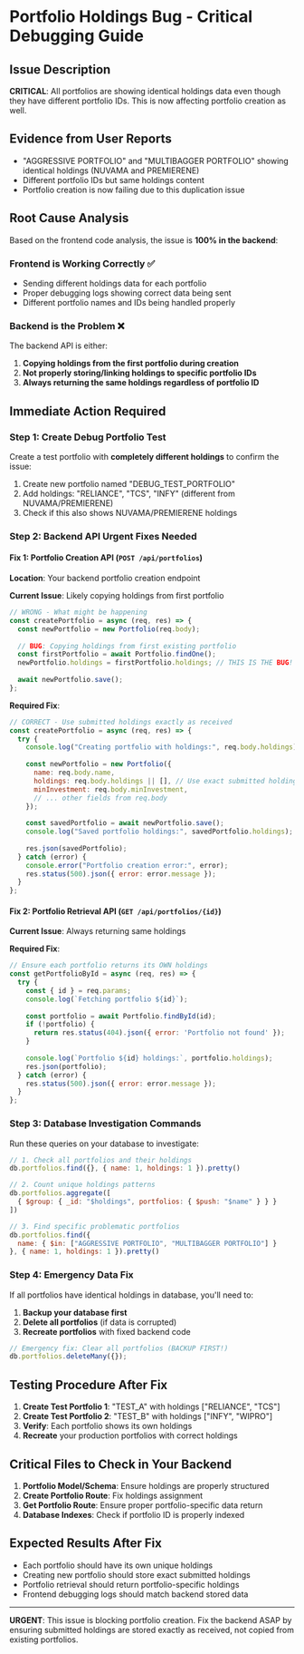 # Portfolio Holdings Bug - Critical Debugging Guide

## Issue Description
**CRITICAL**: All portfolios are showing identical holdings data even though they have different portfolio IDs. This is now affecting portfolio creation as well.

## Evidence from User Reports
- "AGGRESSIVE PORTFOLIO" and "MULTIBAGGER PORTFOLIO" showing identical holdings (NUVAMA and PREMIERENE)
- Different portfolio IDs but same holdings content
- Portfolio creation is now failing due to this duplication issue

## Root Cause Analysis

Based on the frontend code analysis, the issue is **100% in the backend**:

### Frontend is Working Correctly ✅
- Sending different holdings data for each portfolio
- Proper debugging logs showing correct data being sent
- Different portfolio names and IDs being handled properly

### Backend is the Problem ❌
The backend API is either:
1. **Copying holdings from the first portfolio during creation**
2. **Not properly storing/linking holdings to specific portfolio IDs**
3. **Always returning the same holdings regardless of portfolio ID**

## Immediate Action Required

### Step 1: Create Debug Portfolio Test
Create a test portfolio with **completely different holdings** to confirm the issue:

1. Create new portfolio named "DEBUG_TEST_PORTFOLIO"
2. Add holdings: "RELIANCE", "TCS", "INFY" (different from NUVAMA/PREMIERENE)
3. Check if this also shows NUVAMA/PREMIERENE holdings

### Step 2: Backend API Urgent Fixes Needed

#### Fix 1: Portfolio Creation API (`POST /api/portfolios`)
**Location**: Your backend portfolio creation endpoint

**Current Issue**: Likely copying holdings from first portfolio
```javascript
// WRONG - What might be happening
const createPortfolio = async (req, res) => {
  const newPortfolio = new Portfolio(req.body);
  
  // BUG: Copying holdings from first existing portfolio
  const firstPortfolio = await Portfolio.findOne();
  newPortfolio.holdings = firstPortfolio.holdings; // THIS IS THE BUG!
  
  await newPortfolio.save();
};
```

**Required Fix**:
```javascript
// CORRECT - Use submitted holdings exactly as received
const createPortfolio = async (req, res) => {
  try {
    console.log("Creating portfolio with holdings:", req.body.holdings);
    
    const newPortfolio = new Portfolio({
      name: req.body.name,
      holdings: req.body.holdings || [], // Use exact submitted holdings
      minInvestment: req.body.minInvestment,
      // ... other fields from req.body
    });
    
    const savedPortfolio = await newPortfolio.save();
    console.log("Saved portfolio holdings:", savedPortfolio.holdings);
    
    res.json(savedPortfolio);
  } catch (error) {
    console.error("Portfolio creation error:", error);
    res.status(500).json({ error: error.message });
  }
};
```

#### Fix 2: Portfolio Retrieval API (`GET /api/portfolios/{id}`)
**Current Issue**: Always returning same holdings

**Required Fix**:
```javascript
// Ensure each portfolio returns its OWN holdings
const getPortfolioById = async (req, res) => {
  try {
    const { id } = req.params;
    console.log(`Fetching portfolio ${id}`);
    
    const portfolio = await Portfolio.findById(id);
    if (!portfolio) {
      return res.status(404).json({ error: 'Portfolio not found' });
    }
    
    console.log(`Portfolio ${id} holdings:`, portfolio.holdings);
    res.json(portfolio);
  } catch (error) {
    res.status(500).json({ error: error.message });
  }
};
```

### Step 3: Database Investigation Commands

Run these queries on your database to investigate:

```javascript
// 1. Check all portfolios and their holdings
db.portfolios.find({}, { name: 1, holdings: 1 }).pretty()

// 2. Count unique holdings patterns
db.portfolios.aggregate([
  { $group: { _id: "$holdings", portfolios: { $push: "$name" } } }
])

// 3. Find specific problematic portfolios
db.portfolios.find({ 
  name: { $in: ["AGGRESSIVE PORTFOLIO", "MULTIBAGGER PORTFOLIO"] } 
}, { name: 1, holdings: 1 }).pretty()
```

### Step 4: Emergency Data Fix

If all portfolios have identical holdings in database, you'll need to:

1. **Backup your database first**
2. **Delete all portfolios** (if data is corrupted)
3. **Recreate portfolios** with fixed backend code

```javascript
// Emergency fix: Clear all portfolios (BACKUP FIRST!)
db.portfolios.deleteMany({});
```

## Testing Procedure After Fix

1. **Create Test Portfolio 1**: "TEST_A" with holdings ["RELIANCE", "TCS"]
2. **Create Test Portfolio 2**: "TEST_B" with holdings ["INFY", "WIPRO"]
3. **Verify**: Each portfolio shows its own holdings
4. **Recreate** your production portfolios with correct holdings

## Critical Files to Check in Your Backend

1. **Portfolio Model/Schema**: Ensure holdings are properly structured
2. **Create Portfolio Route**: Fix holdings assignment
3. **Get Portfolio Route**: Ensure proper portfolio-specific data return
4. **Database Indexes**: Check if portfolio ID is properly indexed

## Expected Results After Fix

- Each portfolio should have its own unique holdings
- Creating new portfolio should store exact submitted holdings
- Portfolio retrieval should return portfolio-specific holdings
- Frontend debugging logs should match backend stored data

---

**URGENT**: This issue is blocking portfolio creation. Fix the backend ASAP by ensuring submitted holdings are stored exactly as received, not copied from existing portfolios. 